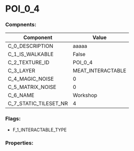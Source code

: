 

# POI_0_4





### Compnents: 
| Component | Value | 
|  --  |  --  | 
| C_0_DESCRIPTION | aaaaa | 
| C_1_IS_WALKABLE | False | 
| C_2_TEXTURE_ID | POI_0_4 | 
| C_3_LAYER | MEAT_INTERACTABLE | 
| C_4_MAGIC_NOISE | 0 | 
| C_5_MATRIX_NOISE | 0 | 
| C_6_NAME | Workshop | 
| C_7_STATIC_TILESET_NR | 4 | 


### Flags: 
* F_1_INTERACTABLE_TYPE


### Properties: 

